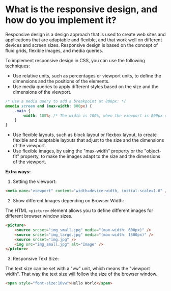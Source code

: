 # What is the responsive design, and how do you implement it?

Responsive design is a design approach that is used to create web sites and applications that are adaptable and flexible, and that work well on different devices and screen sizes. Responsive design is based on the concept of fluid grids, flexible images, and media queries.

To implement responsive design in CSS, you can use the following techniques:

-   Use relative units, such as percentages or viewport units, to define the dimensions and the positions of the elements.
-   Use media queries to apply different styles based on the size and the dimensions of the viewport.

```css
/* Use a media query to add a breakpoint at 800px: */
@media screen and (max-width: 800px) {
	.main {
		width: 100%; /* The width is 100%, when the viewport is 800px or smaller */
	}
}
```

-   Use flexible layouts, such as block layout or flexbox layout, to create flexible and adaptable layouts that adjust to the size and the dimensions of the viewport.
-   Use flexible images, by using the "max-width" property or the "object-fit" property, to make the images adapt to the size and the dimensions of the viewport.

**Extra ways:**

1. Setting the viewport:

```html
<meta name="viewport" content="width=device-width, initial-scale=1.0" />
```

2. Show different Images depending on Browser Width:

The HTML `<picture>` element allows you to define different images for different browser window sizes.

```html
<picture>
	<source srcset="img_small.jpg" media="(max-width: 600px)" />
	<source srcset="img_large.jpg" media="(max-width: 1500px)" />
	<source srcset="img.jpg" />
	<img src="img_small.jpg" alt="Image" />
</picture>
```

3. Responsive Text Size:

The text size can be set with a "vw" unit, which means the "viewport width". That way the text size will follow the size of the browser window.

```html
<span style="font-size:10vw">Hello World</span>
```
